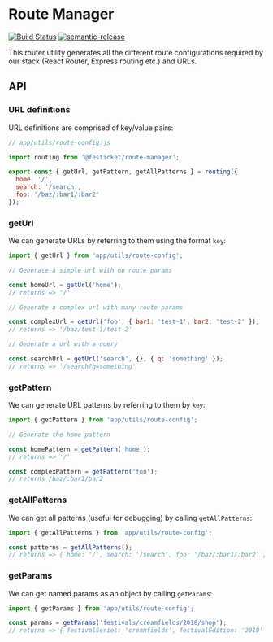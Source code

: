 # Route Manager

[![Build Status](https://semaphoreci.com/api/v1/festicketci/route-manager/branches/master/badge.svg)](https://semaphoreci.com/festicketci/route-manager)
[![semantic-release](https://img.shields.io/badge/%20%20%F0%9F%93%A6%F0%9F%9A%80-semantic--release-e10079.svg)](https://github.com/semantic-release/semantic-release)

This router utility generates all the different route configurations required by our stack (React Router, Express routing etc.) and URLs.

## API

### URL definitions

URL definitions are comprised of key/value pairs:

```js
// app/utils/route-config.js

import routing from '@festicket/route-manager';

export const { getUrl, getPattern, getAllPatterns } = routing({
  home: '/',
  search: '/search',
  foo: '/baz/:bar1/:bar2'
});
```

### getUrl

We can generate URLs by referring to them using the format `key`:

```js
import { getUrl } from 'app/utils/route-config';

// Generate a simple url with no route params

const homeUrl = getUrl('home');
// returns => '/'

// Generate a complex url with many route params

const complexUrl = getUrl('foo', { bar1: 'test-1', bar2: 'test-2' });
// returns => '/baz/test-1/test-2'

// Generate a url with a query

const searchUrl = getUrl('search', {}, { q: 'something' });
// returns => '/search?q=something'
```

### getPattern

We can generate URL patterns by referring to them by `key`:

```js
import { getPattern } from 'app/utils/route-config';

// Generate the home pattern

const homePattern = getPattern('home');
// returns => '/'

const complexPattern = getPattern('foo');
// returns /baz/:bar1/bar2
```

### getAllPatterns

We can get all patterns (useful for debugging) by calling `getAllPatterns`:

```js
import { getAllPatterns } from 'app/utils/route-config';

const patterns = getAllPatterns();
// returns => { home: '/', search: '/search', foo: '/baz/:bar1/:bar2' }
```

### getParams

We can get named params as an object by calling `getParams`:

```js
import { getParams } from 'app/utils/route-config';

const params = getParams('festivals/creamfields/2018/shop');
// returns => { festivalSeries: 'creamfields', festivalEdition: '2018' }
```
